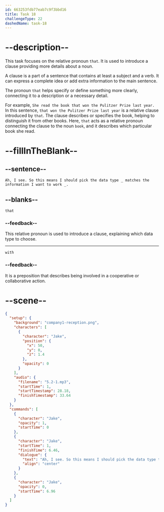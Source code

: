 ```yaml
---
id: 663253fdb77eab7c9f3bbd16
title: Task 18
challengeType: 22
dashedName: task-18
---
```


<!-- (Audio) Jake: Ah, I see. So this means I should pick the data type that matches the information I want to work with. -->

# --description--

This task focuses on the relative pronoun `that`. It is used to introduce a clause providing more details about a noun.

A clause is a part of a sentence that contains at least a subject and a verb. It can express a complete idea or add extra information to the main sentence.

The pronoun `that` helps specify or define something more clearly, connecting it to a description or a necessary detail.

For example, `She read the book that won the Pulitzer Prize last year.` In this sentence, `that won the Pulitzer Prize last year` is a relative clause introduced by `that`. The clause describes or specifies the book, helping to distinguish it from other books. Here, `that` acts as a relative pronoun connecting the clause to the noun `book`, and it describes which particular book she read.

# --fillInTheBlank--

## --sentence--

`Ah, I see. So this means I should pick the data type _ matches the information I want to work _.`

## --blanks--

`that`

### --feedback--

This relative pronoun is used to introduce a clause, explaining which data type to choose.

---

`with`

### --feedback--

It is a preposition that describes being involved in a cooperative or collaborative action.

# --scene--

```json
{
  "setup": {
    "background": "company1-reception.png",
    "characters": [
      {
        "character": "Jake",
        "position": {
          "x": 50,
          "y": 0,
          "z": 1.4
        },
        "opacity": 0
      }
    ],
    "audio": {
      "filename": "5.2-1.mp3",
      "startTime": 1,
      "startTimestamp": 28.18,
      "finishTimestamp": 33.64
    }
  },
  "commands": [
    {
      "character": "Jake",
      "opacity": 1,
      "startTime": 0
    },
    {
      "character": "Jake",
      "startTime": 1,
      "finishTime": 6.46,
      "dialogue": {
        "text": "Ah, I see. So this means I should pick the data type that matches the information I want to work with.",
        "align": "center"
      }
    },
    {
      "character": "Jake",
      "opacity": 0,
      "startTime": 6.96
    }
  ]
}
```
